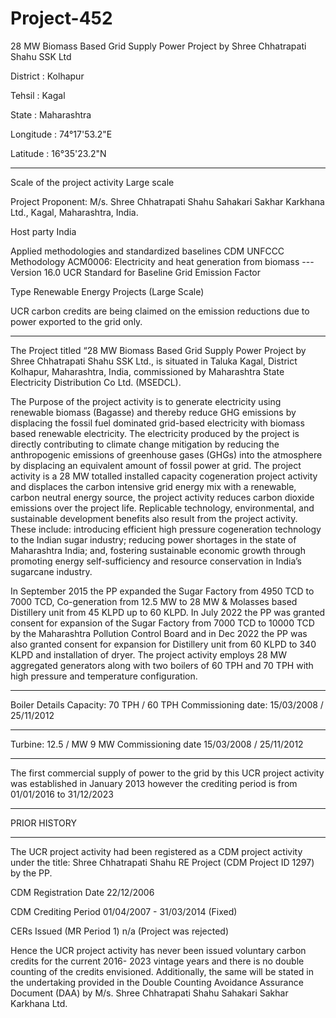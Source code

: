 # Project-452
28 MW Biomass Based Grid Supply Power Project by Shree Chhatrapati Shahu SSK Ltd

District : Kolhapur

Tehsil : Kagal

State : Maharashtra

Longitude : 74°17'53.2"E

Latitude : 16°35'23.2"N
_____________________
Scale of the project activity Large scale

Project Proponent: M/s. Shree Chhatrapati Shahu
Sahakari Sakhar Karkhana Ltd., Kagal, Maharashtra,
India.

Host party India

Applied methodologies and
standardized baselines
CDM UNFCCC Methodology
ACM0006: Electricity and heat generation from
biomass --- Version 16.0
UCR Standard for Baseline Grid Emission Factor

Type Renewable Energy Projects (Large Scale)

UCR carbon credits are being claimed on the emission reductions due to power exported to the grid only.
_____________
The Project titled “28 MW Biomass Based Grid Supply Power Project by Shree Chhatrapati Shahu
SSK Ltd., is situated in Taluka Kagal, District Kolhapur, Maharashtra, India, commissioned by
Maharashtra State Electricity Distribution Co Ltd. (MSEDCL).

The Purpose of the project activity is to generate electricity using renewable biomass (Bagasse)
and thereby reduce GHG emissions by displacing the fossil fuel dominated grid-based electricity
with biomass based renewable electricity. The electricity produced by the project is directly
contributing to climate change mitigation by reducing the anthropogenic emissions of greenhouse
gases (GHGs) into the atmosphere by displacing an equivalent amount of fossil power at grid. The
project activity is a 28 MW totalled installed capacity cogeneration project activity and displaces
the carbon intensive grid energy mix with a renewable, carbon neutral energy source, the project
activity reduces carbon dioxide emissions over the project life. Replicable technology,
environmental, and sustainable development benefits also result from the project activity. These
include: introducing efficient high pressure cogeneration technology to the Indian sugar industry;
reducing power shortages in the state of Maharashtra India; and, fostering sustainable economic
growth through promoting energy self-sufficiency and resource conservation in India’s sugarcane
industry.

In September 2015 the PP expanded the Sugar Factory from 4950 TCD to 7000 TCD, Co-generation
from 12.5 MW to 28 MW & Molasses based Distillery unit from 45 KLPD up to 60 KLPD. In July 2022
the PP was granted consent for expansion of the Sugar Factory from 7000 TCD to 10000 TCD by
the Maharashtra Pollution Control Board and in Dec 2022 the PP was also granted consent for
expansion for Distillery unit from 60 KLPD to 340 KLPD and installation of dryer.
The project activity employs 28 MW aggregated generators along with two boilers of 60 TPH and
70 TPH with high pressure and temperature configuration.
__________
Boiler Details
Capacity: 70 TPH / 60 TPH
Commissioning date: 15/03/2008 / 25/11/2012
_____________
Turbine: 12.5 / MW 9 MW
Commissioning date 15/03/2008 / 25/11/2012
________________
The first commercial supply of power to the grid by this UCR project activity was established in
January 2013 however the crediting period is from 01/01/2016 to 31/12/2023
________________
PRIOR HISTORY
_________________
The UCR project activity had been registered as a CDM project activity under the title: Shree
Chhatrapati Shahu RE Project (CDM Project ID 1297) by the PP.

CDM Registration Date 22/12/2006

CDM Crediting Period 01/04/2007 - 31/03/2014 (Fixed)

CERs Issued (MR Period 1) n/a (Project was rejected)

Hence the UCR project activity has never been issued voluntary carbon credits for the current 2016-
2023 vintage years and there is no double counting of the credits envisioned. Additionally, the same
will be stated in the undertaking provided in the Double Counting Avoidance Assurance Document
(DAA) by M/s. Shree Chhatrapati Shahu Sahakari Sakhar Karkhana Ltd.


